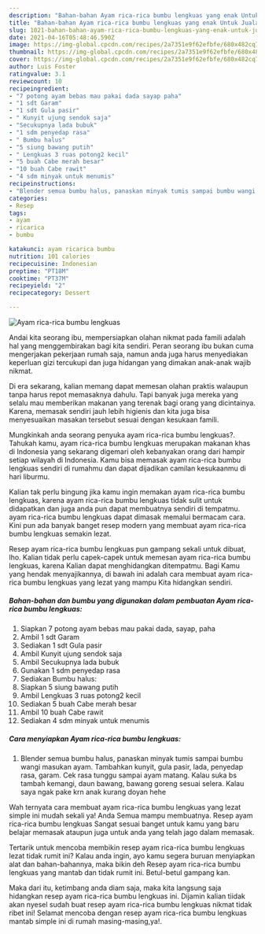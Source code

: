 ```yaml
---
description: "Bahan-bahan Ayam rica-rica bumbu lengkuas yang enak Untuk Jualan"
title: "Bahan-bahan Ayam rica-rica bumbu lengkuas yang enak Untuk Jualan"
slug: 1021-bahan-bahan-ayam-rica-rica-bumbu-lengkuas-yang-enak-untuk-jualan
date: 2021-04-16T05:48:46.590Z
image: https://img-global.cpcdn.com/recipes/2a7351e9f62efbfe/680x482cq70/ayam-rica-rica-bumbu-lengkuas-foto-resep-utama.jpg
thumbnail: https://img-global.cpcdn.com/recipes/2a7351e9f62efbfe/680x482cq70/ayam-rica-rica-bumbu-lengkuas-foto-resep-utama.jpg
cover: https://img-global.cpcdn.com/recipes/2a7351e9f62efbfe/680x482cq70/ayam-rica-rica-bumbu-lengkuas-foto-resep-utama.jpg
author: Luis Foster
ratingvalue: 3.1
reviewcount: 10
recipeingredient:
- "7 potong ayam bebas mau pakai dada sayap paha"
- "1 sdt Garam"
- "1 sdt Gula pasir"
- " Kunyit ujung sendok saja"
- "Secukupnya lada bubuk"
- "1 sdm penyedap rasa"
- " Bumbu halus"
- "5 siung bawang putih"
- " Lengkuas 3 ruas potong2 kecil"
- "5 buah Cabe merah besar"
- "10 buah Cabe rawit"
- "4 sdm minyak untuk menumis"
recipeinstructions:
- "Blender semua bumbu halus, panaskan minyak tumis sampai bumbu wangi masukan ayam. Tambahkan kunyit, gula pasir, lada, penyedap rasa, garam. Cek rasa tunggu sampai ayam matang. Kalau suka bs tambah kemangi, daun bawang, bawang goreng sesuai selera. Kalau saya ngak pake krn anak kurang doyan hehe"
categories:
- Resep
tags:
- ayam
- ricarica
- bumbu

katakunci: ayam ricarica bumbu 
nutrition: 101 calories
recipecuisine: Indonesian
preptime: "PT18M"
cooktime: "PT37M"
recipeyield: "2"
recipecategory: Dessert

---
```



![Ayam rica-rica bumbu lengkuas](https://img-global.cpcdn.com/recipes/2a7351e9f62efbfe/680x482cq70/ayam-rica-rica-bumbu-lengkuas-foto-resep-utama.jpg)

Andai kita seorang ibu, mempersiapkan olahan nikmat pada famili adalah hal yang menggembirakan bagi kita sendiri. Peran seorang ibu bukan cuma mengerjakan pekerjaan rumah saja, namun anda juga harus menyediakan keperluan gizi tercukupi dan juga hidangan yang dimakan anak-anak wajib nikmat.

Di era  sekarang, kalian memang dapat memesan olahan praktis walaupun tanpa harus repot memasaknya dahulu. Tapi banyak juga mereka yang selalu mau memberikan makanan yang terenak bagi orang yang dicintainya. Karena, memasak sendiri jauh lebih higienis dan kita juga bisa menyesuaikan masakan tersebut sesuai dengan kesukaan famili. 



Mungkinkah anda seorang penyuka ayam rica-rica bumbu lengkuas?. Tahukah kamu, ayam rica-rica bumbu lengkuas merupakan makanan khas di Indonesia yang sekarang digemari oleh kebanyakan orang dari hampir setiap wilayah di Indonesia. Kamu bisa memasak ayam rica-rica bumbu lengkuas sendiri di rumahmu dan dapat dijadikan camilan kesukaanmu di hari liburmu.

Kalian tak perlu bingung jika kamu ingin memakan ayam rica-rica bumbu lengkuas, karena ayam rica-rica bumbu lengkuas tidak sulit untuk didapatkan dan juga anda pun dapat membuatnya sendiri di tempatmu. ayam rica-rica bumbu lengkuas dapat dimasak memalui bermacam cara. Kini pun ada banyak banget resep modern yang membuat ayam rica-rica bumbu lengkuas semakin lezat.

Resep ayam rica-rica bumbu lengkuas pun gampang sekali untuk dibuat, lho. Kalian tidak perlu capek-capek untuk memesan ayam rica-rica bumbu lengkuas, karena Kalian dapat menghidangkan ditempatmu. Bagi Kamu yang hendak menyajikannya, di bawah ini adalah cara membuat ayam rica-rica bumbu lengkuas yang lezat yang mampu Kita hidangkan sendiri.

<!--inarticleads1-->

##### Bahan-bahan dan bumbu yang digunakan dalam pembuatan Ayam rica-rica bumbu lengkuas:

1. Siapkan 7 potong ayam bebas mau pakai dada, sayap, paha
1. Ambil 1 sdt Garam
1. Sediakan 1 sdt Gula pasir
1. Ambil  Kunyit ujung sendok saja
1. Ambil Secukupnya lada bubuk
1. Gunakan 1 sdm penyedap rasa
1. Sediakan  Bumbu halus:
1. Siapkan 5 siung bawang putih
1. Ambil  Lengkuas 3 ruas potong2 kecil
1. Sediakan 5 buah Cabe merah besar
1. Ambil 10 buah Cabe rawit
1. Sediakan 4 sdm minyak untuk menumis




<!--inarticleads2-->

##### Cara menyiapkan Ayam rica-rica bumbu lengkuas:

1. Blender semua bumbu halus, panaskan minyak tumis sampai bumbu wangi masukan ayam. Tambahkan kunyit, gula pasir, lada, penyedap rasa, garam. Cek rasa tunggu sampai ayam matang. Kalau suka bs tambah kemangi, daun bawang, bawang goreng sesuai selera. Kalau saya ngak pake krn anak kurang doyan hehe




Wah ternyata cara membuat ayam rica-rica bumbu lengkuas yang lezat simple ini mudah sekali ya! Anda Semua mampu membuatnya. Resep ayam rica-rica bumbu lengkuas Sangat sesuai banget untuk kamu yang baru belajar memasak ataupun juga untuk anda yang telah jago dalam memasak.

Tertarik untuk mencoba membikin resep ayam rica-rica bumbu lengkuas lezat tidak rumit ini? Kalau anda ingin, ayo kamu segera buruan menyiapkan alat dan bahan-bahannya, maka bikin deh Resep ayam rica-rica bumbu lengkuas yang mantab dan tidak rumit ini. Betul-betul gampang kan. 

Maka dari itu, ketimbang anda diam saja, maka kita langsung saja hidangkan resep ayam rica-rica bumbu lengkuas ini. Dijamin kalian tiidak akan nyesel sudah buat resep ayam rica-rica bumbu lengkuas nikmat tidak ribet ini! Selamat mencoba dengan resep ayam rica-rica bumbu lengkuas mantab simple ini di rumah masing-masing,ya!.

